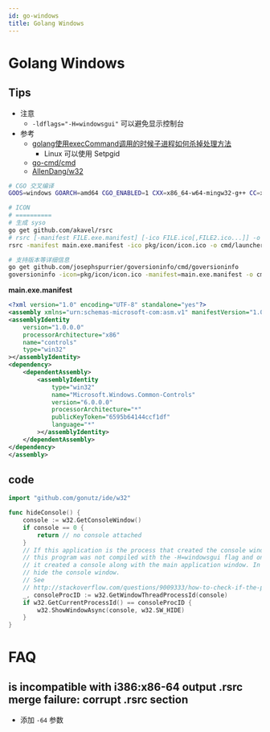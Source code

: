 ```yaml
---
id: go-windows
title: Golang Windows
---
```


# Golang Windows
## Tips
* 注意
  * `-ldflags="-H=windowsgui"` 可以避免显示控制台
* 参考
  * [golang使用execCommand调用的时候子进程如何杀掉处理方法](https://studygolang.com/articles/7497)
    * Linux 可以使用 Setpgid
  * [go-cmd/cmd](https://github.com/go-cmd/cmd)
  * [AllenDang/w32](https://github.com/AllenDang/w32)

```bash
# CGO 交叉编译
GOOS=windows GOARCH=amd64 CGO_ENABLED=1 CXX=x86_64-w64-mingw32-g++ CC=x86_64-w64-mingw32-gcc go build main.go

# ICON
# ==========
# 生成 syso
go get github.com/akavel/rsrc
# rsrc [-manifest FILE.exe.manifest] [-ico FILE.ico[,FILE2.ico...]] -o FILE.syso
rsrc -manifest main.exe.manifest -ico pkg/icon/icon.ico -o cmd/launcher/main.syso

# 支持版本等详细信息
go get github.com/josephspurrier/goversioninfo/cmd/goversioninfo
goversioninfo -icon=pkg/icon/icon.ico -manifest=main.exe.manifest -o cmd/launcher/main.syso
```

__main.exe.manifest__

```xml
<?xml version="1.0" encoding="UTF-8" standalone="yes"?>
<assembly xmlns="urn:schemas-microsoft-com:asm.v1" manifestVersion="1.0">
<assemblyIdentity
    version="1.0.0.0"
    processorArchitecture="x86"
    name="controls"
    type="win32"
></assemblyIdentity>
<dependency>
    <dependentAssembly>
        <assemblyIdentity
            type="win32"
            name="Microsoft.Windows.Common-Controls"
            version="6.0.0.0"
            processorArchitecture="*"
            publicKeyToken="6595b64144ccf1df"
            language="*"
        ></assemblyIdentity>
    </dependentAssembly>
</dependency>
</assembly>
```

## code

```go
import "github.com/gonutz/ide/w32"

func hideConsole() {
    console := w32.GetConsoleWindow()
    if console == 0 {
        return // no console attached
    }
    // If this application is the process that created the console window, then
    // this program was not compiled with the -H=windowsgui flag and on start-up
    // it created a console along with the main application window. In this case
    // hide the console window.
    // See
    // http://stackoverflow.com/questions/9009333/how-to-check-if-the-program-is-run-from-a-console
    _, consoleProcID := w32.GetWindowThreadProcessId(console)
    if w32.GetCurrentProcessId() == consoleProcID {
        w32.ShowWindowAsync(console, w32.SW_HIDE)
    }
}
```

# FAQ
## is incompatible with i386:x86-64 output .rsrc merge failure: corrupt .rsrc section
* 添加 `-64` 参数

